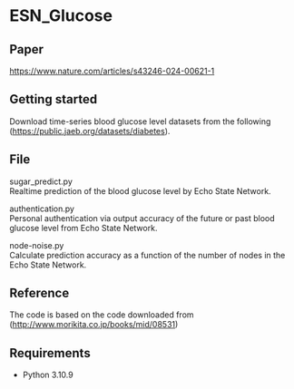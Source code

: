 # ESN_Glucose

## Paper
https://www.nature.com/articles/s43246-024-00621-1
## Getting started
Download time-series blood glucose level datasets from the following (https://public.jaeb.org/datasets/diabetes).
## File
sugar_predict.py  
Realtime prediction of the blood glucose level by Echo State Network.  

authentication.py  
Personal authentication via output accuracy of the future or past blood glucose level from Echo State Network.

node-noise.py  
Calculate prediction accuracy as a function of the number of nodes in the Echo State Network.
## Reference
The code is based on the code downloaded from (http://www.morikita.co.jp/books/mid/08531)

## Requirements
- Python 3.10.9